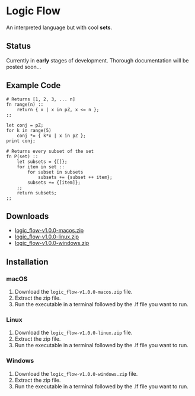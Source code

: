 # Logic Flow
An interpreted language but with cool **sets**.

## Status
Currently in **early** stages of development. 
Thorough documentation will be posted soon...

## Example Code
```
# Returns [1, 2, 3, ... n]
fn range(n) ::
    return { x | x in pZ, x <= n };
;;

let conj = pZ;
for k in range(5)
    conj *= { k*x | x in pZ };
print conj;
```

```
# Returns every subset of the set
fn P(set) ::
    let subsets = {[]};
    for item in set ::
        for subset in subsets
            subsets += {subset ++ item};
        subsets += {[item]};
    ;;
    return subsets;
;;
```

## Downloads

- [logic_flow-v1.0.0-macos.zip](https://github.com/chipwy/LogicFlow/actions/runs/9425356180/artifacts/1581104795)
- [logic_flow-v1.0.0-linux.zip](https://github.com/chipwy/LogicFlow/actions/runs/9425356180/artifacts/1581104796)
- [logic_flow-v1.0.0-windows.zip](https://github.com/chipwy/LogicFlow/actions/runs/9425356180/artifacts/1581104799)

## Installation

### macOS

1. Download the `logic_flow-v1.0.0-macos.zip` file.
2. Extract the zip file.
3. Run the executable in a terminal followed by the .lf file you want to run.

### Linux

1. Download the `logic_flow-v1.0.0-linux.zip` file.
2. Extract the zip file.
3. Run the executable in a terminal followed by the .lf file you want to run.

### Windows

1. Download the `logic_flow-v1.0.0-windows.zip` file.
2. Extract the zip file.
3. Run the executable in a terminal followed by the .lf file you want to run.
